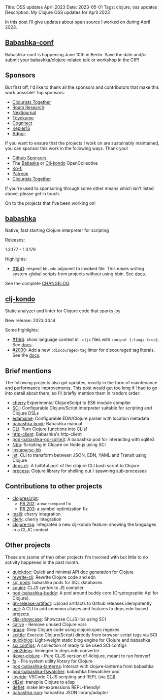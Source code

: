 Title: OSS updates April 2023
Date: 2023-05-01
Tags: clojure, oss updates
Description: My Clojure OSS updates for April 2023

In this post I'll give updates about open source I worked on during April 2023.

## [Babashka-conf](https://babashka.org/conf/)

Babashka-conf is happening June 10th in Berlin. Save the date and/or submit your
babashka/clojure-related talk or workshop in the CfP!

## Sponsors

But first off, I'd like to thank all the sponsors and contributors that make
this work possible! Top sponsors:

- [Clojurists Together](https://clojuriststogether.org/)
- [Roam Research](https://roamresearch.com/)
- [Nextjournal](https://nextjournal.com/)
- [Toyokumo](https://toyokumo.co.jp/)
- [Cognitect](https://www.cognitect.com/)
- [Kepler16](https://kepler16.com/)
- [Adgoji](https://www.adgoji.com/)

If you want to ensure that the projects I work on are sustainably maintained,
you can sponsor this work in the following ways. Thank you!

- [Github Sponsors](https://github.com/sponsors/borkdude)
- The [Babaska](https://opencollective.com/babashka) or [Clj-kondo](https://opencollective.com/clj-kondo) OpenCollective
- [Ko-fi](https://ko-fi.com/borkdude)
- [Patreon](https://www.patreon.com/borkdude)
- [Clojurists Together](https://www.clojuriststogether.org/)

If you're used to sponsoring through some other means which isn't listed above, please get in touch.

On to the projects that I've been working on!

<!--

sources: https://github.com/borkdude
local ~/dev and ~/dev/babashka dir (since github doesn't show all repos)

-->

## [babashka](https://github.com/babashka/babashka)

Native, fast starting Clojure interpreter for scripting

Releases:

1.3.177 - 1.3.179

Highlights:

- [#1541](https://github.com/babashka/babashka/issues/1541): respect `bb.edn`
  adjacent to invoked file. This eases writing system-global scripts from
  projects without using bbin. See [docs](https://book.babashka.org/#_script_adjacent_bb_edn).

See the complete [CHANGELOG](https://github.com/babashka/babashka/blob/master/CHANGELOG.md).

## [clj-kondo](https://github.com/clj-kondo/clj-kondo)
Static analyzer and linter for Clojure code that sparks joy

New release: 2023.04.14

Some highlights:

- [#1196](https://github.com/clj-kondo/clj-kondo/issues/1196): show language context in `.cljc` files with `:output {:langs true}`. See [docs](https://github.com/clj-kondo/clj-kondo/blob/master/doc/config.md#show-language-context-in-cljc-files).
- [#2030](https://github.com/clj-kondo/clj-kondo/issues/2030): Add a new `:discouraged-tag` linter for discouraged tag literals. See the [docs](https://github.com/clj-kondo/clj-kondo/blob/master/doc/linters.md#discouraged-tag).

## Brief mentions

The following projects also got updates, mostly in the form of maintenance and
performance improvements. This post would get too long if I had to go into
detail about them, so I'll briefly mention them in random order:

- [cherry](https://github.com/squint-cljs/cherry) Experimental ClojureScript to ES6 module compiler
- [SCI](https://github.com/babashka/sci): Configurable Clojure/Script
  interpreter suitable for scripting and Clojure DSLs
- [edamame](https://github.com/borkdude/edamame): Configurable EDN/Clojure parser with location metadata
- [babashka.book](https://github.com/babashka/book): Babashka manual
- [CLI](https://github.com/babashka/cli): Turn Clojure functions into CLIs!
- [http-client](https://github.com/babashka/http-client): Babashka's http-client
- [pod-babashka-go-sqlite3](https://github.com/babashka/pod-babashka-go-sqlite3): A babashka pod for interacting with sqlite3
- [Nbb](https://github.com/babashka/nbb): Scripting in Clojure on Node.js using SCI
- [instaparse-bb](https://github.com/babashka/instaparse-bb)
- [jet](https://github.com/borkdude/jet): CLI to transform between JSON, EDN, YAML and Transit using Clojure
- [deps.clj](https://github.com/borkdude/deps.clj): A faithful port of the clojure CLI bash script to Clojure
- [process](https://github.com/babashka/process): Clojure library for shelling out / spawning sub-processes

## Contributions to other projects

- [clojurescript](https://github.com/clojure/clojurescript):
  - [PR 202](https://github.com/clojure/clojurescript/pull/202): a `macroexpand` fix
  - [PR 203](https://github.com/clojure/clojurescript/pull/203): a symbol optimization fix
- [malli](https://github.com/metosin/malli/commit/cf918db28ff71a2f735f465f30f0bc1028ecd7d9): cherry integration
- [clerk](https://github.com/nextjournal/clerk/commit/cb079b14213185d27c5a2d1cc1e80943521a4fb5): cherry integration
- [clojure-lsp](https://github.com/clojure-lsp/clojure-lsp/commit/60d67cca59f0747e8b68802157afbe7f61440c7f): integrated a new clj-kondo feature: showing the languages in a CLJC context

## Other projects

These are (some of the) other projects I'm involved with but little to no activity
happened in the past month.

- [quickdoc](https://github.com/borkdude/quickdoc): Quick and minimal API doc generation for Clojure
- [rewrite-clj](https://github.com/clj-commons/rewrite-clj): Rewrite Clojure code and edn
- [sql pods](https://github.com/babashka/babashka-sql-pods): babashka pods for SQL databases
- [squint](https://github.com/squint-cljs/squint): CLJS _syntax_ to JS compiler
- [pod-babashka-buddy](https://github.com/babashka/pod-babashka-buddy): A pod around buddy core (Cryptographic Api for Clojure).
- [gh-release-artifact](https://github.com/borkdude/gh-release-artifact): Upload artifacts to Github releases idempotently
- [neil](https://github.com/babashka/neil): A CLI to add common aliases and features to deps.edn-based projects
- [cljs-showcase](https://github.com/borkdude/cljs-showcase): Showcase CLJS libs using SCI
- [carve](https://github.com/borkdude/carve) - Remove unused Clojure vars
- [grasp](https://github.com/borkdude/grasp): Grep Clojure code using clojure.spec regexes
- [scittle](https://github.com/babashka/scittle): Execute Clojure(Script) directly from browser script tags via SCI
- [quickblog](https://github.com/borkdude/quickblog): Light-weight static blog engine for Clojure and babashka
- [sci.configs](https://github.com/babashka/sci.configs): A collection of ready to be used SCI configs
- [lein2deps](https://github.com/borkdude/lein2deps): leiningen to deps.edn converter
- [4ever-clojure](https://github.com/oxalorg/4ever-clojure) - Pure CLJS version of 4clojure, meant to run forever!
- [fs](https://github.com/babashka/fs) - File system utility library for Clojure
- [pod-babashka-lanterna](https://github.com/babashka/pod-babashka-lanterna): Interact with clojure-lanterna from babashka
- [pod-babashka-fswatcher](https://github.com/babashka/pod-babashka-fswatcher): babashka filewatcher pod
- [joyride](https://github.com/BetterThanTomorrow/joyride): VSCode CLJS scripting and REPL (via [SCI](https://github.com/babashka/sci))
- [clj2el](https://borkdude.github.io/clj2el/): transpile Clojure to elisp
- [deflet](https://github.com/borkdude/deflet): make let-expressions REPL-friendly!
- [babashka.json](https://github.com/babashka/json): babashka JSON library/adapter

<!-- - [tools-deps-native](https://github.com/babashka/tools-deps-native): Run tools.deps as a native binary-->
<!-- - [tools.bbuild](https://github.com/babashka/tools.bbuild): Library of functions for building Clojure projects-->
